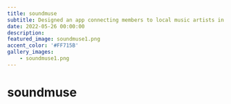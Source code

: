 ```yaml
---
title: soundmuse
subtitle: Designed an app connecting members to local music artists in my spare time.
date: 2022-05-26 00:00:00
description: 
featured_image: soundmuse1.png
accent_color: '#FF715B'
gallery_images:
    - soundmuse1.png
---
```

# soundmuse
<img src="{{ '/images/projects/soundmuse1.png' }}" alt="">

<img src="{{ '/images/projects/soundmuse2.png' }}" alt="">

